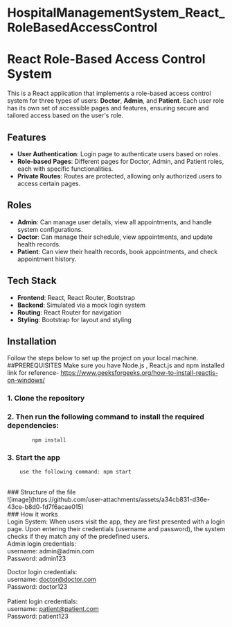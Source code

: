 # HospitalManagementSystem_React_RoleBasedAccessControl 
# React Role-Based Access Control System

This is a React application that implements a role-based access control system for three types of users: **Doctor**, **Admin**, and **Patient**. Each user role has its own set of accessible pages and features, ensuring secure and tailored access based on the user's role.

## Features
- **User Authentication**: Login page to authenticate users based on roles.
- **Role-based Pages**: Different pages for Doctor, Admin, and Patient roles, each with specific functionalities.
- **Private Routes**: Routes are protected, allowing only authorized users to access certain pages.

## Roles
- **Admin**: Can manage user details, view all appointments, and handle system configurations.
- **Doctor**: Can manage their schedule, view appointments, and update health records.
- **Patient**: Can view their health records, book appointments, and check appointment history.

## Tech Stack
- **Frontend**: React, React Router, Bootstrap
- **Backend**: Simulated via a mock login system 
- **Routing**: React Router for navigation
- **Styling**: Bootstrap for layout and styling

## Installation

Follow the steps below to set up the project on your local machine.
##PREREQUISITES
Make sure you have Node.js , React.js and npm installed <br>
link for reference- https://www.geeksforgeeks.org/how-to-install-reactjs-on-windows/
### 1. Clone the repository
### 2. Then run the following command to install the required dependencies:<br>
            npm install
### 3. Start the app 
        use the following command: npm start

<br>
### Structure of the file<br>
![image](https://github.com/user-attachments/assets/a34cb831-d36e-43ce-b8d0-fd7f6acae015)

<br>
### How it works  <br>
Login System: When users visit the app, they are first presented with a login page. Upon entering their credentials (username and password), the system checks if they match any of the predefined users.<br>
Admin login credentials:<br>
username: admin@admin.com<br>
Password: admin123<br>

Doctor login credentials:<br>
username: doctor@doctor.com<br>
Password: doctor123<br>
<br>
Patient login credentials:<br>
username: patient@patient.com<br>
Password: patient123<br>






